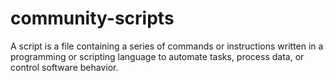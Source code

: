 # community-scripts
A script is a file containing a series of commands or instructions written in a programming or scripting language to automate tasks, process data, or control software behavior.
